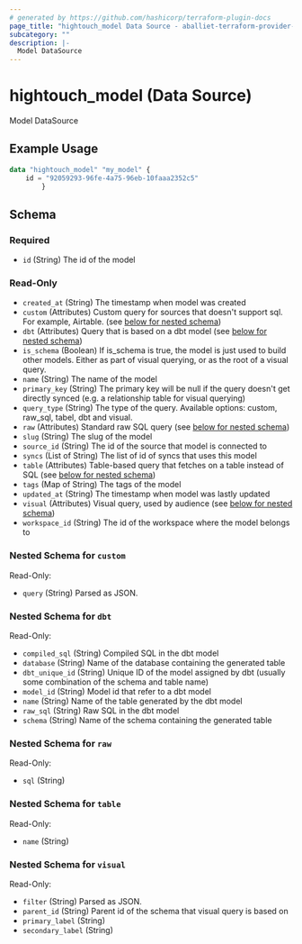 ```yaml
---
# generated by https://github.com/hashicorp/terraform-plugin-docs
page_title: "hightouch_model Data Source - aballiet-terraform-provider-hightouch"
subcategory: ""
description: |-
  Model DataSource
---
```


# hightouch_model (Data Source)

Model DataSource

## Example Usage

```terraform
data "hightouch_model" "my_model" {
    id = "92059293-96fe-4a75-96eb-10faaa2352c5"
        }
```

<!-- schema generated by tfplugindocs -->
## Schema

### Required

- `id` (String) The id of the model

### Read-Only

- `created_at` (String) The timestamp when model was created
- `custom` (Attributes) Custom query for sources that doesn't support sql. For example, Airtable. (see [below for nested schema](#nestedatt--custom))
- `dbt` (Attributes) Query that is based on a dbt model (see [below for nested schema](#nestedatt--dbt))
- `is_schema` (Boolean) If is_schema is true, the model is just used to build other models.
Either as part of visual querying, or as the root of a visual query.
- `name` (String) The name of the model
- `primary_key` (String) The primary key will be null if the query doesn't get directly synced (e.g. a relationship table for visual querying)
- `query_type` (String) The type of the query. Available options: custom, raw_sql, tabel, dbt and visual.
- `raw` (Attributes) Standard raw SQL query (see [below for nested schema](#nestedatt--raw))
- `slug` (String) The slug of the model
- `source_id` (String) The id of the source that model is connected to
- `syncs` (List of String) The list of id of syncs that uses this model
- `table` (Attributes) Table-based query that fetches on a table instead of SQL (see [below for nested schema](#nestedatt--table))
- `tags` (Map of String) The tags of the model
- `updated_at` (String) The timestamp when model was lastly updated
- `visual` (Attributes) Visual query, used by audience (see [below for nested schema](#nestedatt--visual))
- `workspace_id` (String) The id of the workspace where the model belongs to

<a id="nestedatt--custom"></a>
### Nested Schema for `custom`

Read-Only:

- `query` (String) Parsed as JSON.


<a id="nestedatt--dbt"></a>
### Nested Schema for `dbt`

Read-Only:

- `compiled_sql` (String) Compiled SQL in the dbt model
- `database` (String) Name of the database containing the generated table
- `dbt_unique_id` (String) Unique ID of the model assigned by dbt (usually some combination of the schema and table name)
- `model_id` (String) Model id that refer to a dbt model
- `name` (String) Name of the table generated by the dbt model
- `raw_sql` (String) Raw SQL in the dbt model
- `schema` (String) Name of the schema containing the generated table


<a id="nestedatt--raw"></a>
### Nested Schema for `raw`

Read-Only:

- `sql` (String)


<a id="nestedatt--table"></a>
### Nested Schema for `table`

Read-Only:

- `name` (String)


<a id="nestedatt--visual"></a>
### Nested Schema for `visual`

Read-Only:

- `filter` (String) Parsed as JSON.
- `parent_id` (String) Parent id of the schema that visual query is based on
- `primary_label` (String)
- `secondary_label` (String)


